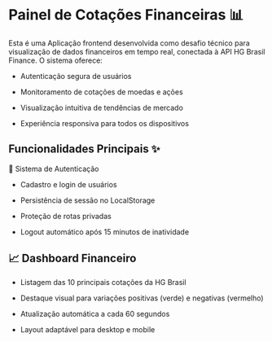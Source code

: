 # Painel de Cotações Financeiras  📊

Esta é uma Aplicação frontend desenvolvida como desafio técnico para visualização de dados financeiros em tempo real, conectada à API HG Brasil Finance. O sistema oferece:

- Autenticação segura de usuários

- Monitoramento de cotações de moedas e ações

- Visualização intuitiva de tendências de mercado

- Experiência responsiva para todos os dispositivos

##  Funcionalidades Principais ✨

🔐 Sistema de Autenticação
- Cadastro e login de usuários

- Persistência de sessão no LocalStorage

- Proteção de rotas privadas

- Logout automático após 15 minutos de inatividade

##  📈 Dashboard Financeiro
- Listagem das 10 principais cotações da HG Brasil

- Destaque visual para variações positivas (verde) e negativas (vermelho)

- Atualização automática a cada 60 segundos

- Layout adaptável para desktop e mobile